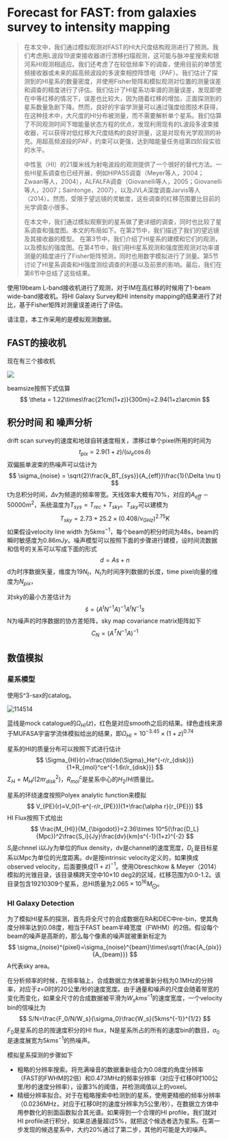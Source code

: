 # Forecast for FAST: from galaxies survey to intensity mapping

> 在本文中，我们通过模拟观测对FAST的HI大尺度结构观测进行了预测。我们考虑用L波段19波束接收器进行漂移扫描观测，这可能与脉冲星搜索和银河系HI观测相适应。我们还考虑了在较低频率下的调查，使用目前的单馈宽频接收器或未来的超高频波段的多波束相控阵馈电（PAF）。我们估计了探测到的HI星系的数量密度，并使用Fisher矩阵和模拟观测对位置的测量误差和调查的精度进行了评估。我们估计了HI星系功率谱的测量误差，发现即使在中等红移的情况下，误差也比较大，因为随着红移的增加，正面探测到的星系数量急剧下降。然而，良好的宇宙学测量可以通过强度绘图技术获得，在这种技术中，大尺度的HI分布被测量，而不需要解析单个星系。我们估算了不同观测时间下暗能量状态方程的优点，发现利用现有的L波段多波束接收器，可以获得对低红移大尺度结构的良好测量，这是对现有光学观测的补充。用超高频波段的PAF，约束可以更强，达到暗能量任务组第四阶段实验的水平。
>
> 中性氢（HI）的21厘米线为射电波段的观测提供了一个很好的替代方法。一些HI星系调查也已经开展，例如HIPASS调查（Meyer等人，2004；Zwaan等人，2004），ALFALFA调查（Giovanelli等人，2005；Giovanelli等人，2007；Saintonge，2007），以及JVLA深度调查Jarvis等人（2014）。然而，受限于望远镜的灵敏度，这些调查的红移范围要比目前的光学调查小很多。
>
> 在本文中，我们通过模拟观察到的星系做了更详细的调查，同时也比较了星系调查和强度图。本文的布局如下。在第2节中，我们描述了我们的望远镜及其接收器的模型。 在第3节中，我们介绍了HI星系的建模和它们的观测，以及模拟的强度图。在第4节中，我们用HI星系观测和强度图观测对功率谱测量的精度进行了Fisher矩阵预测，同时也用数字模拟进行了测量。第5节讨论了HI星系调查和HI强度测绘调查的利基以及前景的影响。最后，我们在第6节中总结了这些结果。

使用19beam L-band接收机进行了观测，对于IM在高红移的时候用了1-beam wide-band接收机。将HI Galaxy Survey和HI intensity mapping的结果进行了对比，基于Fisher矩阵对测量误差进行了评估。

请注意，本工作采用的是模拟观测数据。

## FAST的接收机

现在有三个接收机

![](E:\LRayleighJ\NAOC\WORK\note\receiverofFAST.png)

beamsize按照下式估算
$$
\theta = 1.22\times\frac{21cm(1+z)}{300m}=2.94(1+z)arcmin
$$

## 积分时间 和 噪声分析

drift scan survey的速度和地球自转速度相关，漂移过单个pixel所用的时间为
$$
t_{pix} = 2.9(1+z)/(\omega_e\cos \delta)
$$
双偏振单波束的热噪声可以估计为
$$
\sigma_{noise} = \sqrt{2}\frac{k_BT_{sys}}{A_{eff}}\frac{1}{\Delta \nu t}
$$
t为总积分时间，$\Delta \nu$为频道的频率带宽。天线效率大概有70%，对应的$A_{eff}\sim 50000m^2$，系统温度为$T_{sys}=T_{rec}+T_{sky}$。$T_{sky}$可以建模为
$$
T_{sky}=2.73+25.2\times(0.408/\nu_{GHz})^{2.75}K
$$
如果假设velocity line width 为$5kms^{-1}$，每个beam的积分时间为48s，beam的瞬时敏感度为$0.86mJy$。噪声模型可以按照下面的步骤进行建模，设时间流数据和信号的关系可以写成下面的形式
$$
d=As+n
$$
d为时序数据矢量，维度为$19N_t$，$N_t$为时间序列数据的长度，time pixel向量的维度为$N_{pix}$，

对sky的最小方差估计为
$$
\hat{s}=(A^tN^{-1}A)^{-1}A^tN^{-1}s
$$
N为噪声的时序数据的协方差矩阵，sky map covariance matrix矩阵如下
$$
C_N = (A^TN^{-1}A)^{-1}
$$

## 数值模拟

### 星系模型

使用S^3-sax的catalog。

![114514](E:\LRayleighJ\NAOC\WORK\note\simulation.png)

蓝线是mock catalogue的$\Omega_{HI}(z)$，红色是对应smooth之后的结果。绿色虚线来源于MUFASA宇宙学流体模拟给出的结果，即$\Omega_{HI}=10^{-3.45}\times(1+z)^{0.74}$

星系的HI的质量分布可以按照下式进行估计
$$
\Sigma_{HI}(r)=\frac{\tilde{\Sigma}_He^{-r/r_{disk}}}{1+R_{mol}^ce^{-1.6r/r_{disk}}}
$$
$\Sigma_H=M_H/(2\pi r_{disk}^2)$，$R_{mol}^c$是星系中心的$H_2/HI$质量比。

星系的环绕速度按照Polyex analytic function来模拟
$$
V_{PE}(r)=V_0(1-e^{-r/r_{PE}})(1+\frac{\alpha r}{r_{PE}})
$$
HI Flux按照下式给出
$$
\frac{M_{HI}}{M_{\bigodot}}=2.36\times 10^5(\frac{D_L}{Mpc})^2\frac{S_i}{Jy}\frac{dv}{km}s^{-1}(1+z)^{-2}
$$
$S_i$是chnnel i以Jy为单位的flux density，dv是channel的速度宽度，$D_L$是目标星系以Mpc为单位的光度距离。dv是按intrinsic velocity定义的，如果换成observed velocity，后面要换成$(1+z)^{-1}$。使用Obreschkow & Meyer（2014）模拟的光锥目录，该目录横跨天空中10×10 deg2的区域，红移范围为0.0-1.2。该目录包含19210309个星系，总HI质量为$2.065\times 10^{16}M_{\bigodot}$。

### HI Galaxy Detection

为了模拟HI星系的探测，首先将全尺寸的合成数据在RA和DEC中re-bin，使其角度分辨率达到0.08度，相当于FAST beam半峰宽度（FWHM）的2倍。假设每个beam的噪声是高斯的，那么每个像素的噪声就被重新标定为
$$
\sigma_{noise}^{pixel}=\sigma_{noise}^{beam}\times\sqrt{\frac{A_{pix}}{A_{beam}}}
$$
A代表sky area。

在分析频率的时候，在频率轴上，合成数据立方体被重新分档为0.1MHz的分辨率，对应于z=0时的20公里/秒的速度宽度。由于通量和噪声的尺度会随着带宽的变化而变化，如果全尺寸的合成数据被平滑为$W_skms^{-1}$的速度宽度，一个velocity bin的信噪比为
$$
S/N=\frac{F_0/N/W_s}{\sigma_0}\frac{W_s}{5kms^{-1}}^{1/2}
$$
$F_0$是星系的总的按速度积分的HI flux，N是星系所占的所有的速度bin的数目，$\sigma_0$是速度展宽为$5kms^{-1}$的热噪声。

模拟星系探测的步骤如下

* 粗略的分辨率搜索。将充满噪音的数据重新组合为0.08度的角度分辨率（FAST的FWHM的2倍）和0.473MHz的频率分辨率（对应于红移0时100公里/秒的速度分辨率），设置3%的阈值，并检测阈值以上的voxel。
* 精细分辨率拟合。对于在粗略搜索中检测到的星系，使用更精细的频率分辨率（0.0236MHz，对应于红移0时的速度分辨率为5公里/秒），在数据立方体中用参数化的剖面函数拟合其光谱。如果得到一个合理的HI profile，我们就对HI profile进行积分，如果总通量超过5%，就把这个候选者选为星系。在第一步发现的候选星系中，大约20%通过了第二步，其他的可能是大的噪声。
